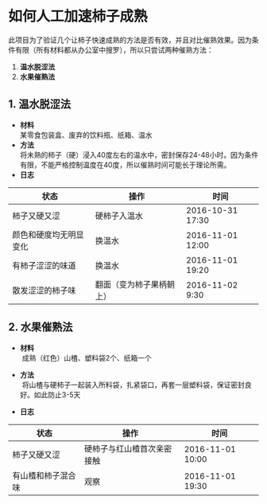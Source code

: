 # 如何人工加速柿子成熟
此项目为了验证几个让柿子快速成熟的方法是否有效，并且对比催熟效果。因为条件有限（所有材料都从办公室中搜罗），所以只尝试两种催熟方法：

1. **温水脱涩法**
2. **水果催熟法**

## 1. 温水脱涩法
* **材料**  
  某零食包装盒、废弃的饮料瓶、纸箱、温水
* **方法**  
  将未熟的柿子（硬）浸入40度左右的温水中，密封保存24-48小时。因为条件有限，不能严格控制温度在40度，所以催熟时间可能长于理论所需。
* **日志**  

| 状态 | 操作 | 时间 |
| --- | --- | --- |
| 柿子又硬又涩 | 硬柿子入温水 | 2016-10-31 17:30 |
| 颜色和硬度均无明显变化 | 换温水 | 2016-11-01 12:00 |
| 有柿子涩涩的味道 | 换温水 | 2016-11-01 19:20 |
| 散发涩涩的柿子味 | 翻面（变为柿子果柄朝上）| 2016-11-02 9:30 |


## 2. 水果催熟法
* **材料**  
  成熟（红色）山楂、塑料袋2个、纸箱一个

* **方法**  
  将山楂与硬柿子一起装入所料袋，扎紧袋口，再套一层塑料袋，保证密封良好。如此防止3-5天
  
* **日志**  

| 状态 | 操作 | 时间 |
| --- | --- | --- |
| 柿子又硬又涩 | 硬柿子与红山楂首次亲密接触 | 2016-11-01 10:00 |
| 有山楂和柿子混合味 | 观察 | 2016-11-01 19:30 |

